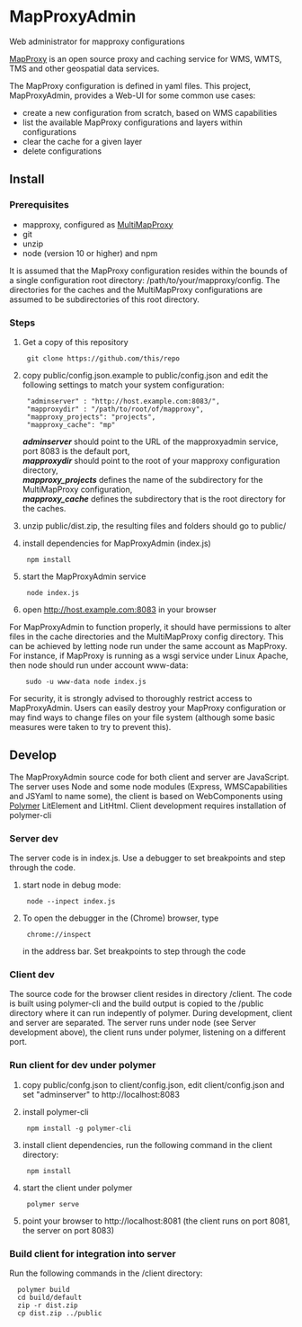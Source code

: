 # MapProxyAdmin
Web administrator for mapproxy configurations

[MapProxy](https://mapproxy.org/) is an open source proxy and caching service for WMS, WMTS, TMS and other geospatial data services.

The MapProxy configuration is defined in yaml files. This project, MapProxyAdmin, provides a Web-UI for some common use cases:
* create a new configuration from scratch, based on WMS capabilities
* list the available MapProxy configurations and layers within configurations
* clear the cache for a given layer
* delete configurations

## Install

### Prerequisites
* mapproxy, configured as [MultiMapProxy](https://mapproxy.org/docs/1.11.0/deployment.html#multimapproxy)
* git
* unzip
* node (version 10 or higher) and npm

It is assumed that the MapProxy configuration resides within the bounds of a single configuration root directory:
/path/to/your/mapproxy/config. The directories for the caches and the MultiMapProxy 
configurations are assumed to be subdirectories of this root directory.

### Steps
1. Get a copy of this repository

        git clone https://github.com/this/repo

2. copy public/config.json.example to public/config.json and edit the following settings to match your system configuration:

        "adminserver" : "http://host.example.com:8083/",
        "mapproxydir" : "/path/to/root/of/mapproxy",
        "mapproxy_projects": "projects",
        "mapproxy_cache": "mp"

    ***adminserver*** should point to the URL of the mapproxyadmin service, port 8083 is the default port,    
    ***mapproxydir*** should point to the root of your mapproxy configuration directory,  
    ***mapproxy_projects*** defines the name of the subdirectory for the MultiMapProxy configuration,  
    ***mapproxy_cache*** defines the subdirectory that is the root directory for the caches.
3. unzip public/dist.zip, the resulting files and folders should go to public/
4. install dependencies for MapProxyAdmin (index.js)

        npm install

5. start the MapProxyAdmin service

        node index.js

6. open http://host.example.com:8083 in your browser

For MapProxyAdmin to function properly, it should have permissions to alter files in the cache directories and the MultiMapProxy config directory. This can be achieved by letting node run under the same account as MapProxy. For instance, if MapProxy is running as a wsgi service under Linux Apache, then node should run under account www-data:

        sudo -u www-data node index.js

For security, it is strongly advised to thoroughly restrict access to MapProxyAdmin. Users can easily destroy your MapProxy configuration or may find ways to change files on your file system (although some basic measures were taken to try to prevent this).

## Develop
The MapProxyAdmin source code for both client and server are JavaScript. The server uses Node and some node modules (Express, WMSCapabilities and JSYaml to name some), the client is based on WebComponents using [Polymer](https://www.polymer-project.org/) LitElement and LitHtml. Client development requires installation of polymer-cli


### Server dev
The server code is in index.js. Use a debugger to set breakpoints and step through the code. 

1. start node in debug mode:

        node --inpect index.js

2. To open the debugger in the (Chrome) browser, type

        chrome://inspect
    
    in the address bar. Set breakpoints to step through the code

### Client dev
The source code for the browser client resides in directory /client. The code is built using polymer-cli and the build output is copied to the /public directory where it can run indepently of polymer. During development, client and server are separated. The server runs under node (see Server development above), the client runs under polymer, listening on a different port.

### Run client for dev under polymer
1. copy public/confg.json to client/config.json, edit client/config.json and set "adminserver" to http://localhost:8083
2. install polymer-cli

        npm install -g polymer-cli

3. install client dependencies, run the following command in the client directory:

        npm install

4. start the client under polymer 

        polymer serve

5. point your browser to http://localhost:8081 (the client runs on port 8081, the server on port 8083)

### Build client for integration into server
Run the following commands in the /client directory:

      polymer build
      cd build/default
      zip -r dist.zip
      cp dist.zip ../public














